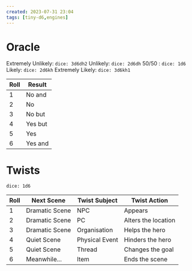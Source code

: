 ```yaml
---
created: 2023-07-31 23:04
tags: [tiny-d6,engines]
---
```

# Oracle

Extremely Unlikely: `dice: 3d6dh2`
Unlikely: `dice: 2d6dh`
50/50 : `dice: 1d6`
Likely: `dice: 2d6kh`
Extremely Likely: `dice: 3d6kh1`

| Roll | Result  |
| ---- | ------- |
| 1    | No and  |
| 2    | No      |
| 3    | No but  |
| 4    | Yes but |
| 5    | Yes     |
| 6    | Yes and |

# Twists

`dice: 1d6`

| Roll | Next Scene     | Twist Subject  | Twist Action        |
| ---- | -------------- | -------------- | ------------------- |
| 1    | Dramatic Scene | NPC            | Appears             |
| 2    | Dramatic Scene | PC             | Alters the location |
| 3    | Dramatic Scene | Organisation   | Helps the hero      |
| 4    | Quiet Scene    | Physical Event | Hinders the hero    |
| 5    | Quiet Scene    | Thread         | Changes the goal    |
| 6    | Meanwhile...   | Item           | Ends the scene      |
